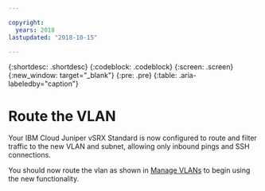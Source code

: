 ```yaml
---

copyright:
  years: 2018
lastupdated: "2018-10-15"

---
```


{:shortdesc: .shortdesc}
{:codeblock: .codeblock}
{:screen: .screen}
{:new_window: target="_blank"}
{:pre: .pre}
{:table: .aria-labeledby="caption"}

# Route the VLAN
Your IBM Cloud Juniper vSRX Standard is now configured to route and filter traffic to the new VLAN and subnet, allowing only inbound pings and SSH connections. 

You should now route the vlan as shown in [Manage VLANs](manage-vlans.html) to begin using the new functionality.

